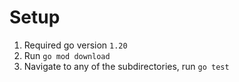 # Setup
1. Required go version `1.20`
2. Run `go mod download`
3. Navigate to any of the subdirectories, run `go test`